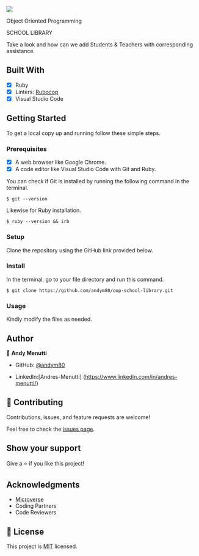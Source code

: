 ![](https://img.shields.io/badge/Microverse-blueviolet)

Object Oriented Programming

SCHOOL LIBRARY

Take a look and how can we add Students & Teachers with corresponding assistance.


## Built With

- [x] Ruby
- [x] Linters: [Rubocop](https://rubocop.org/)
- [x] Visual Studio Code

## Getting Started

To get a local copy up and running follow these simple steps.

### Prerequisites

- [x] A web browser like Google Chrome.
- [x] A code editor like Visual Studio Code with Git and Ruby.

You can check if Git is installed by running the following command in the terminal.
```
$ git --version
```

Likewise for Ruby installation.
```
$ ruby --version && irb
```

### Setup

Clone the repository using the GitHub link provided below.

### Install

In the terminal, go to your file directory and run this command.

```
$ git clone https://github.com/andym80/oop-school-library.git
```

### Usage

Kindly modify the files as needed.

## Author

👤 **Andy Menutti**

- GitHub: [@andym80](https://github.com/andym80)

- LinkedIn:[Andres-Menutti] (https://www.linkedin.com/in/andres-menutti/)


## 🤝 Contributing

Contributions, issues, and feature requests are welcome!

Feel free to check the [issues page](hhttps://github.com/VitorGuedesMadeira/Morse-Decoder/issues).

## Show your support

Give a ⭐️ if you like this project!

## Acknowledgments

- [Microverse](https://www.microverse.org/)
- Coding Partners
- Code Reviewers

## 📝 License

This project is [MIT](./MIT.md) licensed.
